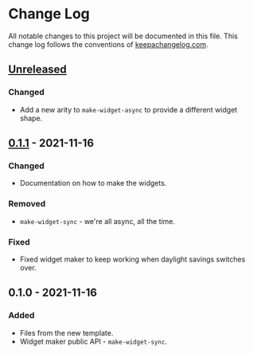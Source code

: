# Change Log
All notable changes to this project will be documented in this file. This change log follows the conventions of [keepachangelog.com](http://keepachangelog.com/).

## [Unreleased]
### Changed
- Add a new arity to `make-widget-async` to provide a different widget shape.

## [0.1.1] - 2021-11-16
### Changed
- Documentation on how to make the widgets.

### Removed
- `make-widget-sync` - we're all async, all the time.

### Fixed
- Fixed widget maker to keep working when daylight savings switches over.

## 0.1.0 - 2021-11-16
### Added
- Files from the new template.
- Widget maker public API - `make-widget-sync`.

[Unreleased]: https://github.com/your-name/imc/compare/0.1.1...HEAD
[0.1.1]: https://github.com/your-name/imc/compare/0.1.0...0.1.1
